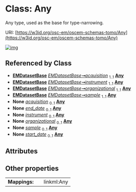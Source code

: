 
# Class: Any

Any type, used as the base for type-narrowing.

URI: [https://w3id.org/osc-em/oscem-schemas-tomo/Any](https://w3id.org/osc-em/oscem-schemas-tomo/Any)


[![img](https://yuml.me/diagram/nofunky;dir:TB/class/[EMDatasetBase],[EMDatasetBase]++-%20acquisition%201..1>[Any],[EMDatasetBase]++-%20instrument%201..1>[Any],[EMDatasetBase]++-%20organizational%201..1>[Any],[EMDatasetBase]++-%20sample%201..1>[Any],[EMDatasetBase]++-%20acquisition(i)%200..1>[Any],[Grant]++-%20end_date%200..1>[Any],[EMDatasetBase]++-%20instrument(i)%200..1>[Any],[EMDatasetBase]++-%20organizational(i)%200..1>[Any],[EMDatasetBase]++-%20sample(i)%200..1>[Any],[Grant]++-%20start_date%200..1>[Any],[Grant])](https://yuml.me/diagram/nofunky;dir:TB/class/[EMDatasetBase],[EMDatasetBase]++-%20acquisition%201..1>[Any],[EMDatasetBase]++-%20instrument%201..1>[Any],[EMDatasetBase]++-%20organizational%201..1>[Any],[EMDatasetBase]++-%20sample%201..1>[Any],[EMDatasetBase]++-%20acquisition(i)%200..1>[Any],[Grant]++-%20end_date%200..1>[Any],[EMDatasetBase]++-%20instrument(i)%200..1>[Any],[EMDatasetBase]++-%20organizational(i)%200..1>[Any],[EMDatasetBase]++-%20sample(i)%200..1>[Any],[Grant]++-%20start_date%200..1>[Any],[Grant])

## Referenced by Class

 *  **[EMDatasetBase](EMDatasetBase.md)** *[EMDatasetBase➞acquisition](EMDatasetBase_acquisition.md)*  <sub>1..1</sub>  **[Any](Any.md)**
 *  **[EMDatasetBase](EMDatasetBase.md)** *[EMDatasetBase➞instrument](EMDatasetBase_instrument.md)*  <sub>1..1</sub>  **[Any](Any.md)**
 *  **[EMDatasetBase](EMDatasetBase.md)** *[EMDatasetBase➞organizational](EMDatasetBase_organizational.md)*  <sub>1..1</sub>  **[Any](Any.md)**
 *  **[EMDatasetBase](EMDatasetBase.md)** *[EMDatasetBase➞sample](EMDatasetBase_sample.md)*  <sub>1..1</sub>  **[Any](Any.md)**
 *  **None** *[acquisition](acquisition.md)*  <sub>0..1</sub>  **[Any](Any.md)**
 *  **None** *[end_date](end_date.md)*  <sub>0..1</sub>  **[Any](Any.md)**
 *  **None** *[instrument](instrument.md)*  <sub>0..1</sub>  **[Any](Any.md)**
 *  **None** *[organizational](organizational.md)*  <sub>0..1</sub>  **[Any](Any.md)**
 *  **None** *[sample](sample.md)*  <sub>0..1</sub>  **[Any](Any.md)**
 *  **None** *[start_date](start_date.md)*  <sub>0..1</sub>  **[Any](Any.md)**

## Attributes


## Other properties

|  |  |  |
| --- | --- | --- |
| **Mappings:** | | linkml:Any |